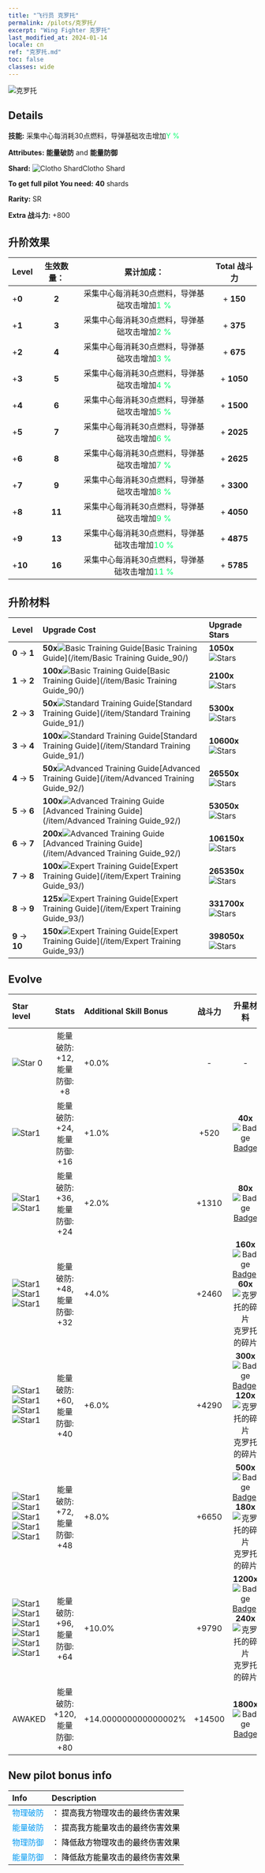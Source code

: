 ```yaml
---
title: "飞行员 克罗托"
permalink: /pilots/克罗托/
excerpt: "Wing Fighter 克罗托"
last_modified_at: 2024-01-14
locale: cn
ref: "克罗托.md"
toc: false
classes: wide
---
```



 ![克罗托](/images/pilots/aviator_piece_5011.png)

## Details

 **技能:** 采集中心每消耗30点燃料，导弹基础攻击增加<span style="color: #03ff6b">Y %</span><br/><span style="color: #000000;"></span> 

 **Attributes:** **能量破防** and **能量防御**

 **Shard:** ![Clotho Shard](/images/pilots/Clotho_Shard_p.png)Clotho Shard 

 **To get full pilot You need:** **40** shards 

 **Rarity:** SR 

 **Extra 战斗力:** +800 



## 升阶效果

  |  Level | 生效数量： |     累计加成：    | Total 战斗力 |
  |:----|:-----:|:-------------------:|:-------:|
  | +**0**  | **2**  | 采集中心每消耗30点燃料，导弹基础攻击增加<span style="color: #03ff6b">1 %</span><br/><span style="color: #000000;"></span>  | + **150** |
  | +**1**  | **3**  | 采集中心每消耗30点燃料，导弹基础攻击增加<span style="color: #03ff6b">2 %</span><br/><span style="color: #000000;"></span>  | + **375** |
  | +**2**  | **4**  | 采集中心每消耗30点燃料，导弹基础攻击增加<span style="color: #03ff6b">3 %</span><br/><span style="color: #000000;"></span>  | + **675** |
  | +**3**  | **5**  | 采集中心每消耗30点燃料，导弹基础攻击增加<span style="color: #03ff6b">4 %</span><br/><span style="color: #000000;"></span>  | + **1050** |
  | +**4**  | **6**  | 采集中心每消耗30点燃料，导弹基础攻击增加<span style="color: #03ff6b">5 %</span><br/><span style="color: #000000;"></span>  | + **1500** |
  | +**5**  | **7**  | 采集中心每消耗30点燃料，导弹基础攻击增加<span style="color: #03ff6b">6 %</span><br/><span style="color: #000000;"></span>  | + **2025** |
  | +**6**  | **8**  | 采集中心每消耗30点燃料，导弹基础攻击增加<span style="color: #03ff6b">7 %</span><br/><span style="color: #000000;"></span>  | + **2625** |
  | +**7**  | **9**  | 采集中心每消耗30点燃料，导弹基础攻击增加<span style="color: #03ff6b">8 %</span><br/><span style="color: #000000;"></span>  | + **3300** |
  | +**8**  | **11**  | 采集中心每消耗30点燃料，导弹基础攻击增加<span style="color: #03ff6b">9 %</span><br/><span style="color: #000000;"></span>  | + **4050** |
  | +**9**  | **13**  | 采集中心每消耗30点燃料，导弹基础攻击增加<span style="color: #03ff6b">10 %</span><br/><span style="color: #000000;"></span>  | + **4875** |
  | +**10**  | **16**  | 采集中心每消耗30点燃料，导弹基础攻击增加<span style="color: #03ff6b">11 %</span><br/><span style="color: #000000;"></span>  | + **5785** |




## 升阶材料

  |  Level |      Upgrade Cost   |  Upgrade Stars  |
  |:-------|:--------------------|:----------------|
  | **0** -> **1**  | **50x**![Basic Training Guide](/images/item/Basic_Training_Guide_p.png)[Basic Training Guide](/item/Basic Training Guide_90/) | **1050x**![Stars](/images/item/Stars_p.png) |
  | **1** -> **2**  | **100x**![Basic Training Guide](/images/item/Basic_Training_Guide_p.png)[Basic Training Guide](/item/Basic Training Guide_90/) | **2100x**![Stars](/images/item/Stars_p.png) |
  | **2** -> **3**  | **50x**![Standard Training Guide](/images/item/Standard_Training_Guide_p.png)[Standard Training Guide](/item/Standard Training Guide_91/) | **5300x**![Stars](/images/item/Stars_p.png) |
  | **3** -> **4**  | **100x**![Standard Training Guide](/images/item/Standard_Training_Guide_p.png)[Standard Training Guide](/item/Standard Training Guide_91/) | **10600x**![Stars](/images/item/Stars_p.png) |
  | **4** -> **5**  | **50x**![Advanced Training Guide](/images/item/Advanced_Training_Guide_p.png)[Advanced Training Guide](/item/Advanced Training Guide_92/) | **26550x**![Stars](/images/item/Stars_p.png) |
  | **5** -> **6**  | **100x**![Advanced Training Guide](/images/item/Advanced_Training_Guide_p.png)[Advanced Training Guide](/item/Advanced Training Guide_92/) | **53050x**![Stars](/images/item/Stars_p.png) |
  | **6** -> **7**  | **200x**![Advanced Training Guide](/images/item/Advanced_Training_Guide_p.png)[Advanced Training Guide](/item/Advanced Training Guide_92/) | **106150x**![Stars](/images/item/Stars_p.png) |
  | **7** -> **8**  | **100x**![Expert Training Guide](/images/item/Expert_Training_Guide_p.png)[Expert Training Guide](/item/Expert Training Guide_93/) | **265350x**![Stars](/images/item/Stars_p.png) |
  | **8** -> **9**  | **125x**![Expert Training Guide](/images/item/Expert_Training_Guide_p.png)[Expert Training Guide](/item/Expert Training Guide_93/) | **331700x**![Stars](/images/item/Stars_p.png) |
  | **9** -> **10**  | **150x**![Expert Training Guide](/images/item/Expert_Training_Guide_p.png)[Expert Training Guide](/item/Expert Training Guide_93/) | **398050x**![Stars](/images/item/Stars_p.png) |




## Evolve

  |  Star level | Stats | Additional Skill Bonus | 战斗力 | 升星材料 | Awake Costs Shards |
  |:------------|:-----:|:-------------------|:----------------:|:--------------------:|:-------------|
  | ![Star 0](/images/s0.png)  | 能量破防: +12, 能量防御: +8  | +0.0%  | -  | -  |  |
  | ![Star1](/images/s1.png)  | 能量破防: +24, 能量防御: +16  | +1.0%  | +520  | **40x**![Badge](/images/item/Badge_p.png)[Badge](/item/Badge_94/)  |  |
  | ![Star1](/images/s1.png)![Star1](/images/s1.png)  | 能量破防: +36, 能量防御: +24  | +2.0%  | +1310  | **80x**![Badge](/images/item/Badge_p.png)[Badge](/item/Badge_94/)  |  |
  | ![Star1](/images/s1.png)![Star1](/images/s1.png)![Star1](/images/s1.png)  | 能量破防: +48, 能量防御: +32  | +4.0%  | +2460  | **160x**![Badge](/images/item/Badge_p.png)[Badge](/item/Badge_94/), **60x**![克罗托的碎片](/images/pilots/Clotho_Shard_p.png)克罗托的碎片  |  |
  | ![Star1](/images/s1.png)![Star1](/images/s1.png)![Star1](/images/s1.png)![Star1](/images/s1.png)  | 能量破防: +60, 能量防御: +40  | +6.0%  | +4290  | **300x**![Badge](/images/item/Badge_p.png)[Badge](/item/Badge_94/), **120x**![克罗托的碎片](/images/pilots/Clotho_Shard_p.png)克罗托的碎片  |  |
  | ![Star1](/images/s1.png)![Star1](/images/s1.png)![Star1](/images/s1.png)![Star1](/images/s1.png)![Star1](/images/s1.png)  | 能量破防: +72, 能量防御: +48  | +8.0%  | +6650  | **500x**![Badge](/images/item/Badge_p.png)[Badge](/item/Badge_94/), **180x**![克罗托的碎片](/images/pilots/Clotho_Shard_p.png)克罗托的碎片  |  ![R](/images/pilots/R_p.png) x200 |
  | ![Star1](/images/s1.png)![Star1](/images/s1.png)![Star1](/images/s1.png)![Star1](/images/s1.png)![Star1](/images/s1.png)![Star1](/images/s1.png)  | 能量破防: +96, 能量防御: +64  | +10.0%  | +9790  | **1200x**![Badge](/images/item/Badge_p.png)[Badge](/item/Badge_94/), **240x**![克罗托的碎片](/images/pilots/Clotho_Shard_p.png)克罗托的碎片  |  ![R](/images/pilots/R_p.png) x400 |
  | AWAKED  | 能量破防: +120, 能量防御: +80  | +14.000000000000002%  | +14500  | **1800x**![Badge](/images/item/Badge_p.png)[Badge](/item/Badge_94/)  |  ![SR](/images/pilots/SR_p.png) x800 ![R](/images/pilots/R_p.png) x800 ![N](/images/pilots/N_p.png) x1500 |



## New pilot bonus info

  |  Info |  Description |
  |:------|:-------------|
  | <span style="color: #0099f2">物理破防</span> | <span style="color: #000000;">： 提高我方物理攻击的最终伤害效果</span> |
  | <span style="color: #0099f2">能量破防</span> | <span style="color: #000000;">： 提高我方能量攻击的最终伤害效果</span> |
  | <span style="color: #0099f2">物理防御</span> | <span style="color: #000000;">： 降低敌方物理攻击的最终伤害效果</span> |
  | <span style="color: #0099f2">能量防御</span> | <span style="color: #000000;">： 降低敌方能量攻击的最终伤害效果</span> |

